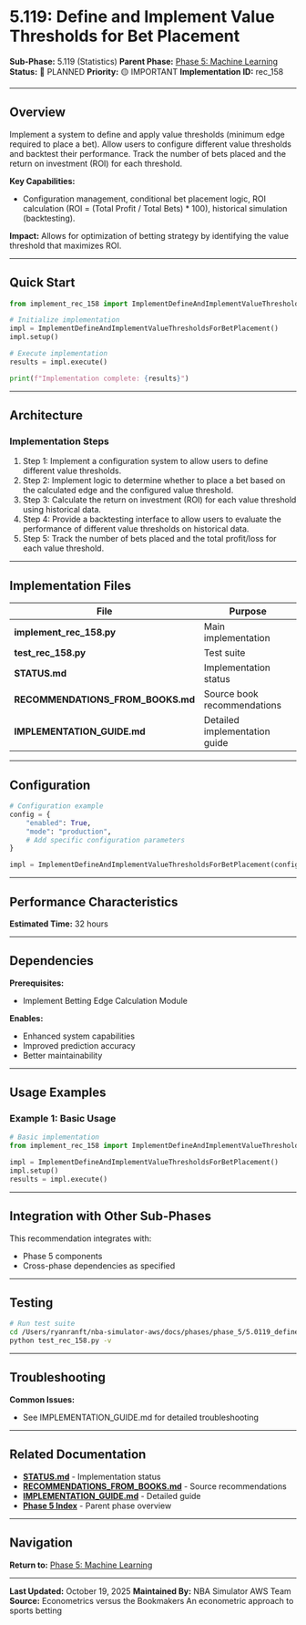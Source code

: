 # 5.119: Define and Implement Value Thresholds for Bet Placement

**Sub-Phase:** 5.119 (Statistics)
**Parent Phase:** [Phase 5: Machine Learning](../PHASE_5_INDEX.md)
**Status:** 🔵 PLANNED
**Priority:** 🟡 IMPORTANT
**Implementation ID:** rec_158

---

## Overview

Implement a system to define and apply value thresholds (minimum edge required to place a bet).  Allow users to configure different value thresholds and backtest their performance. Track the number of bets placed and the return on investment (ROI) for each threshold.

**Key Capabilities:**
- Configuration management, conditional bet placement logic, ROI calculation (ROI = (Total Profit / Total Bets) * 100), historical simulation (backtesting).

**Impact:**
Allows for optimization of betting strategy by identifying the value threshold that maximizes ROI.

---

## Quick Start

```python
from implement_rec_158 import ImplementDefineAndImplementValueThresholdsForBetPlacement

# Initialize implementation
impl = ImplementDefineAndImplementValueThresholdsForBetPlacement()
impl.setup()

# Execute implementation
results = impl.execute()

print(f"Implementation complete: {results}")
```

---

## Architecture

### Implementation Steps

1. Step 1: Implement a configuration system to allow users to define different value thresholds.
2. Step 2: Implement logic to determine whether to place a bet based on the calculated edge and the configured value threshold.
3. Step 3: Calculate the return on investment (ROI) for each value threshold using historical data.
4. Step 4: Provide a backtesting interface to allow users to evaluate the performance of different value thresholds on historical data.
5. Step 5: Track the number of bets placed and the total profit/loss for each value threshold.

---

## Implementation Files

| File | Purpose |
|------|---------|
| **implement_rec_158.py** | Main implementation |
| **test_rec_158.py** | Test suite |
| **STATUS.md** | Implementation status |
| **RECOMMENDATIONS_FROM_BOOKS.md** | Source book recommendations |
| **IMPLEMENTATION_GUIDE.md** | Detailed implementation guide |

---

## Configuration

```python
# Configuration example
config = {
    "enabled": True,
    "mode": "production",
    # Add specific configuration parameters
}

impl = ImplementDefineAndImplementValueThresholdsForBetPlacement(config=config)
```

---

## Performance Characteristics

**Estimated Time:** 32 hours

---

## Dependencies

**Prerequisites:**
- Implement Betting Edge Calculation Module

**Enables:**
- Enhanced system capabilities
- Improved prediction accuracy
- Better maintainability

---

## Usage Examples

### Example 1: Basic Usage

```python
# Basic implementation
from implement_rec_158 import ImplementDefineAndImplementValueThresholdsForBetPlacement

impl = ImplementDefineAndImplementValueThresholdsForBetPlacement()
impl.setup()
results = impl.execute()
```

---

## Integration with Other Sub-Phases

This recommendation integrates with:
- Phase 5 components
- Cross-phase dependencies as specified

---

## Testing

```bash
# Run test suite
cd /Users/ryanranft/nba-simulator-aws/docs/phases/phase_5/5.0119_define_and_implement_value_thresholds_for_bet_placement
python test_rec_158.py -v
```

---

## Troubleshooting

**Common Issues:**
- See IMPLEMENTATION_GUIDE.md for detailed troubleshooting

---

## Related Documentation

- **[STATUS.md](STATUS.md)** - Implementation status
- **[RECOMMENDATIONS_FROM_BOOKS.md](RECOMMENDATIONS_FROM_BOOKS.md)** - Source recommendations
- **[IMPLEMENTATION_GUIDE.md](IMPLEMENTATION_GUIDE.md)** - Detailed guide
- **[Phase 5 Index](../PHASE_5_INDEX.md)** - Parent phase overview

---

## Navigation

**Return to:** [Phase 5: Machine Learning](../PHASE_5_INDEX.md)

---

**Last Updated:** October 19, 2025
**Maintained By:** NBA Simulator AWS Team
**Source:** Econometrics versus the Bookmakers An econometric approach to sports betting
